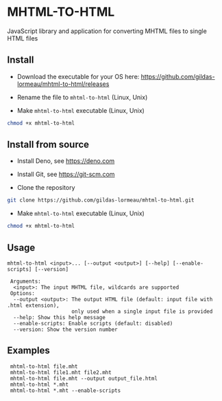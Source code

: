# MHTML-TO-HTML

JavaScript library and application for converting MHTML files to single HTML files

## Install

- Download the executable for your OS here: https://github.com/gildas-lormeau/mhtml-to-html/releases

- Rename the file to `mhtml-to-html` (Linux, Unix)

- Make `mhtml-to-html` executable (Linux, Unix)
```sh
chmod +x mhtml-to-html
```

## Install from source

- Install Deno, see https://deno.com

- Install Git, see https://git-scm.com

- Clone the repository

```sh
git clone https://github.com/gildas-lormeau/mhtml-to-html.git
```

- Make `mhtml-to-html` executable (Linux, Unix)
```sh
chmod +x mhtml-to-html
```

## Usage 

```
mhtml-to-html <input>... [--output <output>] [--help] [--enable-scripts] [--version]

 Arguments:
  <input>: The input MHTML file, wildcards are supported
 Options:
  --output <output>: The output HTML file (default: input file with .html extension),
                     only used when a single input file is provided
  --help: Show this help message
  --enable-scripts: Enable scripts (default: disabled)
  --version: Show the version number
```

## Examples
```
 mhtml-to-html file.mht
 mhtml-to-html file1.mht file2.mht
 mhtml-to-html file.mht --output output_file.html
 mhtml-to-html *.mht
 mhtml-to-html *.mht --enable-scripts
```

